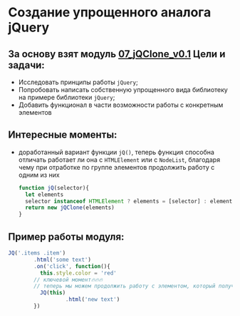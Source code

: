 # Создание упрощенного аналога jQuery
За основу взят модуль [07_jQClone_v0.1](https://github.com/SetMiller/programming-practice/tree/master/Modules/07_jQClone_v0.1)
Цели и задачи:
-
* Исследовать принципы работы `jQuery`;
* Попробовать написать собственную упрощенного вида библиотеку на примере библиотеки `jQuery`;
* Добавить функционал в части возможности работы с конкретным элементов

Интересные моменты:
-  
- доработанный вариант функции `jQ()`, теперь функция способна отличать работает ли она с `HTMLElement` или с `NodeList`, благодаря чему при отработке по группе элементов продолжить работу с одним из них
  ```javascript
  function jQ(selector){
    let elements
    selector instanceof HTMLElement ? elements = [selector] : elements = document.querySelectorAll(selector)
    return new jQClone(elements)
  }
  ```

Пример работы модуля:
-
  ```javascript
  JQ('.items .item')
          .html('some text')
          .on('click', function(){
            this.style.color = 'red'
          // ключевой момент🔥🔥🔥 
          // теперь мы можем продолжить работу с элементом, который получили
            JQ(this)
                    .html('new text')
          })
  ``` 

